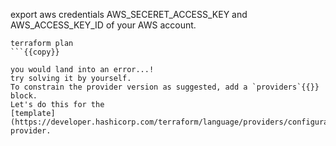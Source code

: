 export aws credentials AWS_SECERET_ACCESS_KEY and AWS_ACCESS_KEY_ID of your AWS account.

```shell
terraform plan
```{{copy}}

you would land into an error...!
try solving it by yourself.
To constrain the provider version as suggested, add a `providers`{{}} block.
Let's do this for the
[template](https://developer.hashicorp.com/terraform/language/providers/configuration)
provider.

